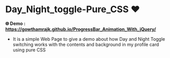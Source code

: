 # Day_Night_toggle-Pure_CSS ❤️

**🌐 Demo :  https://gowthamrajk.github.io/ProgressBar_Animation_With_jQuery/**

- It is a simple Web Page to give a demo about how Day and Night Toggle switching works with the contents and background in my profile card using pure CSS
